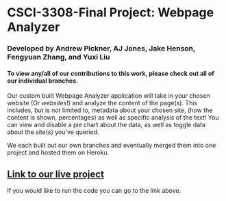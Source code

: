# CSCI-3308-Final Project: Webpage Analyzer

### Developed by Andrew Pickner, AJ Jones, Jake Henson, Fengyuan Zhang, and Yuxi Liu
#### To view any/all of our contributions to this work, please check out all of our individual branches. 

Our custom built Webpage Analyzer application will take in your chosen website (Or *websites*!) and analyze the content of the page(s). This includes, but is not limited to, metadata about your chosen site, (how the content is shown, percentages) as well as specific analysis of the text!
You can view and disable a pie chart about the data, as well as toggle data about the site(s) you've queried. 

We each built out our own branches and eventually merged them into one project and hosted them on Heroku.

## [Link to our live project](https://dashboard.heroku.com/apps/website-analysis-csci3308)

If you would like to run the code you can go to the link above.
